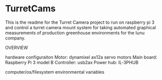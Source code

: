 # TurretCams

This is the readme for the Turret Camera project to run on raspberry pi 3 and control a 
turret camera mount system for taking automated graphical measurements of production
greenhouse environments for the Iunu company.

OVERVIEW

hardware configuraiton
	Motor:	dynamixel ax12a servo motors
	Main board: Raspberry Pi 3 model B
	Controller: usb2ax
	Power hub: IL-3PHUB

computer/os/filesystem environmental variables
